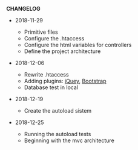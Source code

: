 <b>CHANGELOG</b>
* 2018-11-29
  * Primitive files
  * Configure the .htaccess
  * Configure the html variables for controllers
  * Define the project architecture

* 2018-12-06
  * Rewrite .htaccess
  * Adding plugins: [jQuey](https://jquery.com/), [Bootstrap](http://getbootstrap.com/)
  * Database test in local
* 2018-12-19
  * Create the autoload sistem
* 2018-12-25
  * Running the autoload tests
  * Beginning with the mvc architecture